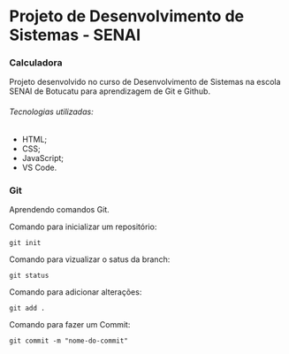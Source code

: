 # Projeto de Desenvolvimento de Sistemas - SENAI

### Calculadora

Projeto desenvolvido no curso de Desenvolvimento de Sistemas na escola SENAI de Botucatu para aprendizagem de Git e Github.

###### Tecnologias utilizadas:
- HTML;
- CSS;
- JavaScript;
- VS Code.

### Git 
Aprendendo comandos Git.

Comando para inicializar um repositório:
```
git init
```
Comando para vizualizar o satus da branch:
```
git status
```
Comando para adicionar alterações: 
```
git add .
```
Comando para fazer um Commit:
```
git commit -m "nome-do-commit"
```